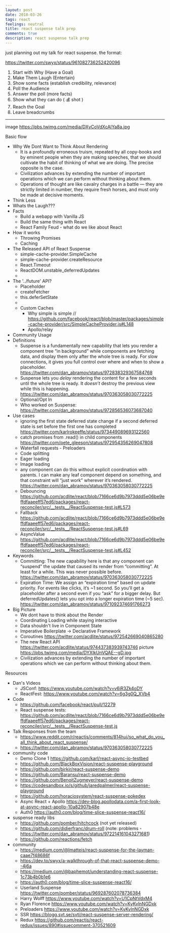 ```yaml
---
layout: post
date: 2018-03-26
tags: react
feelings: neutral
title: react suspense talk prep
comments: true
description: react suspense talk prep
---
```


just planning out my talk for react suspense. the format:

https://twitter.com/swyx/status/961082736252420096

1. Start with Why (Have a Goal)
2. Make Them Laugh (Entertain)
3. Show some facts (establish credibility, relevance)
4. Poll the Audience
5. Answer the poll (more facts)
6. Show what they can do ( 💰 shot )
7. Reach the Goal
8. Leave breadcrumbs

---

image https://pbs.twimg.com/media/DXyCoVdXcAIYa8a.jpg

Basic flow

- Why We Dont Want to Think About Rendering
  - It is a profoundly erroneous truism, repeated by all copy-books and by eminent people when they are making speeches, that we should cultivate the habit of thinking of what we are doing. The precise opposite is the case. 
  - Civilization advances by extending the number of important operations which we can perform without thinking about them. 
  - Operations of thought are like cavalry charges in a battle — they are strictly limited in number, they require fresh horses, and must only be made at decisive moments.
- Think Less
- Whats the Laugh???
- Facts
  - Build a webapp with Vanilla JS
  - Build the same thing with React
  - React Family Feud - what do we like about React
- How it works
  - Throwing Promises
  - Caching
- The Released API of React Suspense
  - simple-cache-provider.SimpleCache
  - simple-cache-provider.createResource
  - React.Timeout
  - ReactDOM.unstable_deferredUpdates
  - <div hidden={true}>
- The '../future' API?
  - Placeholder
  - createFetcher
  - this.deferSetState
  - <div hidden={true}>
  - Custom Caches
    - Why simple is simple // https://github.com/facebook/react/blob/master/packages/simple-cache-provider/src/SimpleCacheProvider.js#L148
    - Apollo/relay
- Community Usage
- Definitions
  - Suspense is a fundamentally new capability that lets you render a component tree “in background” while components are fetching data, and display them only after the whole tree is ready. For slow connections, it gives you full control over where and when to show a placeholder. https://twitter.com/dan_abramov/status/972838329367584768
  - Suspense lets you *delay* rendering the content for a few seconds until the whole tree is ready. It *doesn’t* destroy the previous view while this is happening. https://twitter.com/dan_abramov/status/970363058030772225
  - Optional/Opt In
  - Who worked on Suspense: https://twitter.com/dan_abramov/status/972856536073687040
- Use cases
  - ignoring the first state deferred state change if a second deferred state is set before the first one has completed https://twitter.com/karlrokeeffe/status/973449089693122560
  - catch promises from .read() in child components https://twitter.com/pete_gleeson/status/972954356269047808
  - Waterfall requests - Preloaders
  - Code splitting
  - Eager loading
  - Image loading
  - any component can do this without explicit coordination with parents. I can make any leaf component depend on something, and that constraint will “just work” wherever it’s rendered. https://twitter.com/dan_abramov/status/970363058030772225
  - Debouncing https://github.com/acdlite/react/blob/7166ce6d9b7973ddd5e06be9effdfaaeeff57ed6/packages/react-reconciler/src/__tests__/ReactSuspense-test.js#L573
  - Fallback https://github.com/acdlite/react/blob/7166ce6d9b7973ddd5e06be9effdfaaeeff57ed6/packages/react-reconciler/src/__tests__/ReactSuspense-test.js#L69
  - AsyncValue https://github.com/acdlite/react/blob/7166ce6d9b7973ddd5e06be9effdfaaeeff57ed6/packages/react-reconciler/src/__tests__/ReactSuspense-test.js#L452
- Keywords
  - Committing: The new capability here is that any component can “suspend” the update that caused its render from “committing”. At least for a while. This was never possible before. https://twitter.com/dan_abramov/status/970363058030772225
  - Expiration Time: We assign an “expiration time” based on update priority. For events like clicks, it’s ~1 second. So you’ll get a placeholder after a second even if you “ask” for a bigger delay. But deferredUpdates() lets you opt into a longer expiration time (~5 sec). https://twitter.com/dan_abramov/status/971092374691766273
- Big Picture
  - We dont have to think about the Render
  - Coordinating Loading while staying interactive
  - Data shouldn't live in Component State
  - Imperative Boilerplate -> Declarative Framework
  - Coroutines https://twitter.com/acdlite/status/972542669040865280
  - The new React API https://twitter.com/acdlite/status/974437383939743746 picture https://pbs.twimg.com/media/DYXlkUnVQAE--gD.jpg
  - Civilization advances by extending the number of important operations which we can perform without thinking about them. 
  
Resources
- Dan's Videos
  - JSConf: https://www.youtube.com/watch?v=v6iR3Zk4oDY
  - ReactFest: https://www.youtube.com/watch?v=6g3g0Q_XVb4
- Code
  - https://github.com/facebook/react/pull/12279
  - React suspense tests: https://github.com/acdlite/react/blob/7166ce6d9b7973ddd5e06be9effdfaaeeff57ed6/packages/react-reconciler/src/__tests__/ReactSuspense-test.js
- Talk Responses from the team
  - https://www.reddit.com/r/reactjs/comments/814huj/so_what_do_you_all_think_about_react_suspense/
  - https://twitter.com/dan_abramov/status/970363058030772225
- community code
  - Demo Clone 1 https://github.com/karl/react-async-io-testbed
  - https://github.com/BlackBoxVision/react-suspense-playground
  - https://github.com/birkir/react-suspense-demo
  - https://github.com/Baransu/react-suspense-demo
  - https://github.com/BenoitZugmeyer/react-suspense-demo
  - https://codesandbox.io/s/github/jaredpalmer/react-suspense-playground
  - https://github.com/horaciosystem/react-suspense-pokedex
  - Async React + Apollo https://dev-blog.apollodata.com/a-first-look-at-async-react-apollo-10a82907b48e
  - Auth0 https://auth0.com/blog/time-slice-suspense-react16/
- suspense ready libs
  - https://github.com/pomber/hitchcock (not yet released)
  - https://github.com/didierfranc/drum-roll (note: problems - https://twitter.com/dan_abramov/status/972214161043271681)
  - https://github.com/reactions/fetch
- community 
  - https://medium.com/@lmatteis/react-suspense-for-the-layman-caae7f48686f
  - https://dev.to/swyx/a-walkthrough-of-that-react-suspense-demo--4j6a
  - https://medium.com/@baphemot/understanding-react-suspense-1c73b4b0b1e6
  - https://auth0.com/blog/time-slice-suspense-react16/
  - Userland Suspense https://twitter.com/pomber/status/969287602078736384
  - Harry Wolff https://www.youtube.com/watch?v=U1CpNtVdxM4
  - Ryan Florence https://www.youtube.com/watch?v=KyKvlnNGDxk
  - Preloaders https://www.youtube.com/watch?v=KyKvlnNGDxk
  - SSR https://blogg.svt.se/svti/react-suspense-server-rendering/
  - Redux https://github.com/reactjs/react-redux/issues/890#issuecomment-370521609
